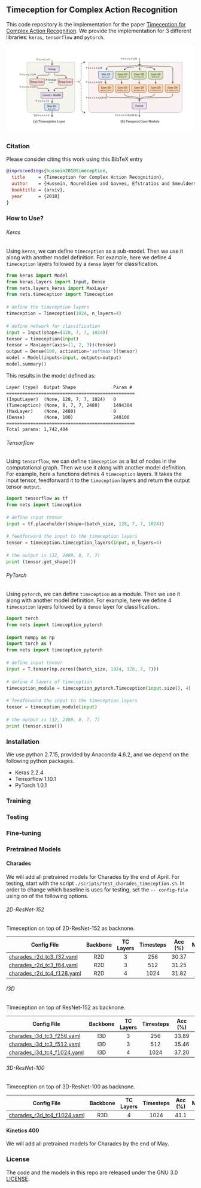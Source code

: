 ## Timeception for Complex Action Recognition
This code repository is the implementation for the paper [Timeception for Complex Action Recognition](https://arxiv.org/abs/1812.01289).
We provide the implementation for 3 different libraries: `keras`, `tensorflow` and `pytorch`.

![Timeception for Complex Action Recognition](./data/assets/timeception_layer.jpg "Timeception Block")

### Citation
Please consider citing this work using this BibTeX entry
```bibtex
@inproceedings{hussein2018timeception,
  title     = {Timeception for Complex Action Recognition},
  author    = {Hussein, Noureldien and Gavves, Efstratios and Smeulders, Arnold WM},
  booktitle = {arxiv},
  year      = {2018}
}
```

### How to Use?

###### Keras

Using `keras`, we can define `timeception` as a sub-model.
Then we use it along with another model definition.
For example, here we define 4 `timeception` layers followed by a `dense` layer for classification.

```python
from keras import Model
from keras.layers import Input, Dense
from nets.layers_keras import MaxLayer
from nets.timeception import Timeception

# define the timeception layers
timeception = Timeception(1024, n_layers=4)

# define network for classification
input = Input(shape=(128, 7, 7, 1024))
tensor = timeception(input)
tensor = MaxLayer(axis=(1, 2, 3))(tensor)
output = Dense(100, activation='softmax')(tensor)
model = Model(inputs=input, outputs=output)
model.summary()
```

This results in the model defined as:

```
Layer (type)  Output Shape              Param #   
================================================
(InputLayer)  (None, 128, 7, 7, 1024)   0         
(Timeception) (None, 8, 7, 7, 2480)     1494304   
(MaxLayer)    (None, 2480)              0         
(Dense)       (None, 100)               248100    
================================================
Total params: 1,742,404
```

###### Tensorflow

Using `tensorflow`, we can define `timeception` as a list of nodes in the computational graph.
Then we use it along with another model definition.
For example, here a functions defines 4 `timeception` layers.
It takes the input tensor, feedforward it to the `timeception` layers and return the output tensor `output`.

```python
import tensorflow as tf
from nets import timeception

# define input tensor
input = tf.placeholder(shape=(batch_size, 128, 7, 7, 1024))

# feedforward the input to the timeception layers
tensor = timeception.timeception_layers(input, n_layers=4)

# the output is (32, 2480, 8, 7, 7)
print (tensor.get_shape())
```

###### PyTorch

Using `pytorch`, we can define `timeception` as a module.
Then we use it along with another model definition.
For example, here we define 4 `timeception` layers followed by a `dense` layer for classification..

```python
import torch
from nets import timeception_pytorch

import numpy as np
import torch as T
from nets import timeception_pytorch

# define input tensor
input = T.tensor(np.zeros((batch_size, 1024, 128, 7, 7)))

# define 4 layers of timeception
timeception_module = timeception_pytorch.Timeception(input.size(), 4)

# feedforward the input to the timeception layers 
tensor = timeception_module(input)

# the output is (32, 2480, 8, 7, 7)
print (tensor.size())
```

### Installation
We use python 2.7.15, provided by Anaconda 4.6.2, and we depend on the following python packages.
- Keras 2.2.4
- Tensorflow 1.10.1
- PyTorch 1.0.1

### Training

### Testing

### Fine-tuning

### Pretrained Models

#### Charades
We will add all pretrained models for Charades by the end of April.
For testing, start with the script `./scripts/test_charades_timeception.sh`.
In order to change which baseline is uses for testing, set the `-- config-file` using on of the following options.

###### 2D-ResNet-152
Timeception on top of 2D-ResNet-152 as backnone.

|  Config File | Backbone | TC Layers | Timesteps  | Acc (%)  | Model |
|---|:---:|:---:|:---:|:---:|:---:|
| [charades_r2d_tc3_f32.yaml](./configs/charades_r2d_tc3_f32.yaml)     | R2D   | 3 | 256  | 30.37  | [Link](./data/charades/charades_r2d_tc3_f32.pkl)   |
| [charades_r2d_tc3_f64.yaml](./configs/charades_r2d_tc3_f64.yaml)     | R2D   | 3 | 512  | 31.25  | [Link](./data/charades/charades_r2d_tc3_f64.pkl)   |
| [charades_r2d_tc4_f128.yaml](./configs/charades_r2d_tc4_f128.yaml)   | R2D   | 4 | 1024 | 31.82  | [Link](./data/charades/charades_r2d_tc4_f128.pkl)  |

###### I3D
Timeception on top of ResNet-152 as backnone.

|  Config File | Backbone | TC Layers | Timesteps  | Acc (%)  | Model |
|---|:---:|:---:|:---:|:---:|:---:|
| [charades_i3d_tc3_f256.yaml](./configs/charades_i3d_tc3_f256.yaml)    | I3D  | 3 | 256  | 33.89  | [Link](./data/charades/charades_i3d_tc3_f256.pkl)   |
| [charades_i3d_tc3_f512.yaml](./configs/charades_i3d_tc3_f512.yaml)    | I3D  | 3 | 512  | 35.46  | [Link](./data/charades/charades_i3d_tc3_f512.pkl)   |
| [charades_i3d_tc4_f1024.yaml](./configs/charades_i3d_tc4_f1024.yaml)  | I3D  | 4 | 1024 | 37.20  | [Link](./data/charades/charades_i3d_tc4_f1024.pkl)  |

###### 3D-ResNet-100
Timeception on top of 3D-ResNet-100 as backnone.


|  Config File | Backbone | TC Layers | Timesteps  | Acc (%)  | Model |
|---|:---:|:---:|:---:|:---:|:---:|
| [charades_r3d_tc4_f1024.yaml](./configs/charades_r3d_tc4_f1024.yaml)  | R3D  | 4 | 1024 |  41.1  | [Link](./data/charades/charades_r3d_tc4_f1024.pkl)  |


#### Kinetics 400
We will add all pretrained models for Charades by the end of May.

### License
The code and the models in this repo are released under the GNU 3.0 [LICENSE](LICENSE).



